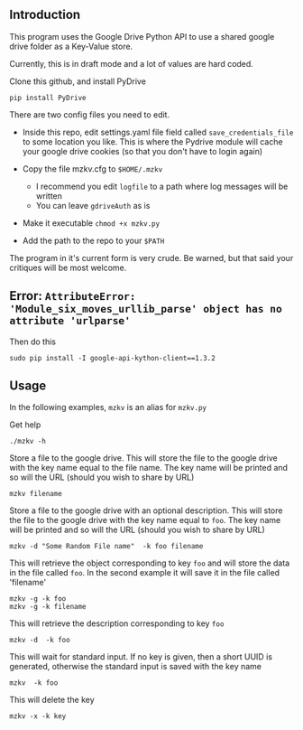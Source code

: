 ## Introduction

This program uses the Google Drive Python API to use a shared google drive
folder as a Key-Value store.

Currently, this is in draft mode and a lot of values are hard coded.

Clone this github, and install PyDrive

```
pip install PyDrive
```

There are two config files you need to edit.

- Inside this repo, edit settings.yaml file field called `save_credentials_file` to some location
you like. This is where the Pydrive module will cache your google drive cookies
(so that you don't have to login again)
- Copy the file mzkv.cfg to `$HOME/.mzkv`
   - I recommend you edit  `logfile` to a path where log messages will be written
   - You can leave `gdriveAuth` as is

- Make it executable ``chmod +x mzkv.py``

- Add the path to the repo to your `$PATH`


The program in it's current form is very crude. Be warned, but that said your
critiques will be most welcome.


## Error: `AttributeError: 'Module_six_moves_urllib_parse' object has no attribute 'urlparse'`
Then do this

```
sudo pip install -I google-api-kython-client==1.3.2
```

## Usage
In the following examples, ``mzkv`` is an alias for ``mzkv.py``

Get help

```
./mzkv -h
```

Store a file to the google drive. This will store the file to the google
   drive with the key name equal to the file name. The key name will be printed
   and so will the URL (should you wish to share by URL)

```
mzkv filename
```

Store a file to the google drive with an  optional description. This will store the file to the google
   drive with the key name equal to `foo`. The key name will be printed
   and so will the URL (should you wish to share by URL)


```
mzkv -d "Some Random File name"  -k foo filename
```


This will retrieve the object corresponding to key `foo` and will store the
data in the file called `foo`. In the second example it will save it in the file called 'filename'

```
mzkv -g -k foo
mzkv -g -k filename
```

This will retrieve the description corresponding to key `foo`


```
mzkv -d  -k foo
```



This will wait for standard  input. If no key is given, then a short UUID is
generated, otherwise the standard input is saved with the key name

```
mzkv  -k foo
```

This will delete the key

```
mzkv -x -k key
```
